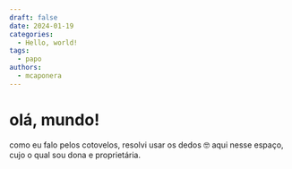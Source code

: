 ```yaml
---
draft: false 
date: 2024-01-19 
categories:
  - Hello, world!
tags:
  - papo
authors:
  - mcaponera
---
```


# olá, mundo!
como eu falo pelos cotovelos, resolvi usar os dedos 🤓 aqui nesse espaço, cujo o qual sou dona e proprietária.